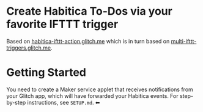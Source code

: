 # Create Habitica To-Dos via your favorite IFTTT trigger 
Based on [habitica-ifttt-action.glitch.me](https://habitica-ifttt-action.glitch.me) which is in turn based on [multi-ifttt-triggers.glitch.me](https://multi-ifttt-triggers.glitch.me).

# Getting Started
You need to create a Maker service applet that receives notifications from your Glitch app, which will have forwarded your Habitica events. For step-by-step instructions, see `SETUP.md`. ⬅
